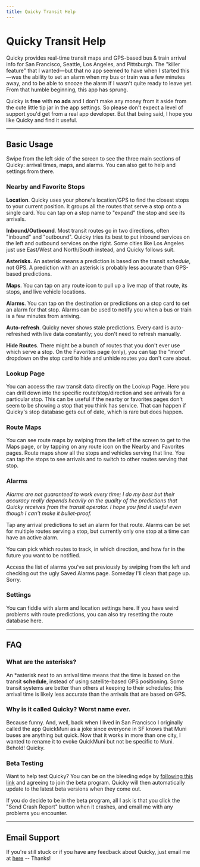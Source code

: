 ```yaml
---
title: Quicky Transit Help
---
```


# Quicky Transit Help

Quicky provides real-time transit maps and GPS-based bus & train arrival info for San Francisco, Seattle, Los Angeles, and Pittsburgh. The "killer feature" that I wanted—but that no app seemed to have when I started this—was the ability to set an alarm when my bus or train was a few minutes away, and to be able to snooze the alarm if I wasn't quite ready to leave yet. From that humble beginning, this app has sprung.

Quicky is **free** with **no ads** and I don't make any money from it aside from the cute little tip jar in the app settings. So please don't expect a level of support you'd get from a real app developer. But that being said, I hope you like Quicky and find it useful.

-------

## Basic Usage

Swipe from the left side of the screen to see the three main sections of Quicky: arrival times, maps, and alarms. You can also get to help and settings from there.

### Nearby and Favorite Stops

**Location**. Quicky uses your phone's location/GPS to find the closest stops to your current position. It groups all the routes that serve a stop onto a single card. You can tap on a stop name to "expand" the stop and see its arrivals.

**Inbound/Outbound**. Most transit routes go in two directions, often "inbound" and "outbound". Quicky tries its best to put inbound services on the left and outbound services on the right. Some cities like Los Angeles just use East/West and North/South instead, and Quicky follows suit.

**Asterisks.** An asterisk means a prediction is based on the transit *schedule*, not GPS. A prediction with an asterisk is probably less accurate than GPS-based predictions.

**Maps**. You can tap on any route icon to pull up a live map of that route, its stops, and live vehicle locations.

**Alarms**. You can tap on the destination or predictions on a stop card to set an alarm for that stop. Alarms can be used to notify you when a bus or train is a few minutes from arriving.

**Auto-refresh**. Quicky never shows stale predictions. Every card is auto-refreshed with live data constantly; you don't need to refresh manually.

**Hide Routes**. There might be a bunch of routes that you don't ever use which serve a stop. On the Favorites page (only), you can tap the "more" dropdown on the stop card to hide and unhide routes you don't care about.

### Lookup Page

You can access the raw transit data directly on the Lookup Page. Here you can drill down into the specific route/stop/direction and see arrivals for a particular stop. This can be useful if the nearby or favorites pages don't seem to be showing a stop that you think has service. That can happen if Quicky's stop database gets out of date, which is rare but does happen.

### Route Maps

You can see route maps by swiping from the left of the screen to get to the Maps page, or by tapping on any route icon on the Nearby and Favorites pages. Route maps show all the stops and vehicles serving that line. You can tap the stops to see arrivals and to switch to other routes serving that stop.

### Alarms

*Alarms are not guaranteed to work every time; I do my best but their accuracy really depends heavily on the quality of the predictions that Quicky receives from the transit operator. I hope you find it useful even though I can't make it bullet-proof.*

Tap any arrival predictions to set an alarm for that route. Alarms can be set for multiple routes serving a stop, but currently only one stop at a time can have an active alarm.

You can pick which routes to track, in which direction, and how far in the future you want to be notified.

Access the list of alarms you've set previously by swiping from the left and checking out the ugly Saved Alarms page. Someday I'll clean that page up. Sorry.

### Settings

You can fiddle with alarm and location settings here. If you have weird problems with route predictions, you can also try resetting the route database here.

-------

## FAQ

### What are the asterisks?

An *asterisk next to an arrival time means that the time is based on the transit **schedule**, instead of using satellite-based GPS positioning. Some transit systems are better than others at keeping to their schedules; this arrival time is likely less accurate than the arrivals that are based on GPS.

### Why is it called Quicky? Worst name ever.

Because funny. And, well, back when I lived in San Francisco I originally called the app QuickMuni as a joke since everyone in SF knows that Muni buses are anything but quick. Now that it works in more than one city, I wanted to rename it to evoke QuickMuni but not be specific to Muni. Behold! Quicky.

### Beta Testing

Want to help test Quicky? You can be on the bleeding edge by [following this link](https://play.google.com/apps/testing/com.worldofbilly.quickmuni) and agreeing to join the beta program. Quicky will then automatically update to the latest beta versions when they come out.

If you do decide to be in the beta program, all I ask is that you click the "Send Crash Report" button when it crashes, and email me with any problems you encounter.

------

## Email Support

If you're still stuck or if you have any feedback about Quicky, just email me at <a href="mailto://quicky@worldofbilly.com">here</a> -- Thanks!
